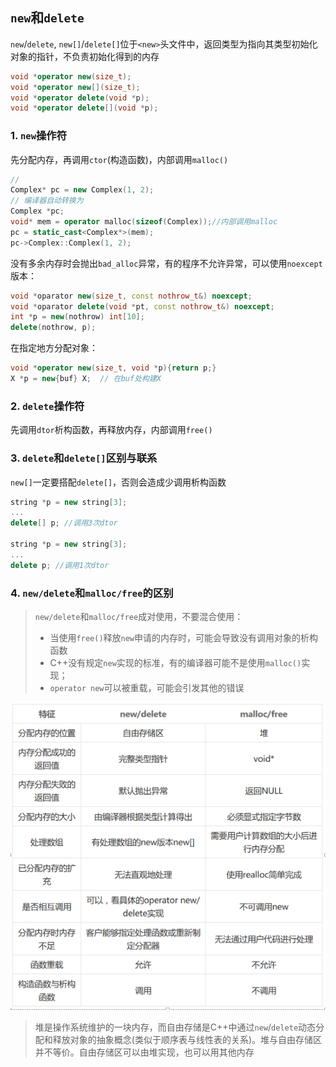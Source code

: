 ## `new`和`delete`
`new`/`delete`, `new[]`/`delete[]`位于`<new>`头文件中，返回类型为指向其类型初始化对象的指针，不负责初始化得到的内存

```cpp
void *operator new(size_t);
void *operator new[](size_t);
void *operator delete(void *p);
void *operator delete[](void *p);
```
### 1. `new`操作符
先分配内存，再调用`ctor`(构造函数)，内部调用`malloc()`

```cpp
// 
Complex* pc = new Complex(1, 2);
// 编译器自动转换为
Complex *pc;
void* mem = operator malloc(sizeof(Complex));//内部调用malloc
pc = static_cast<Complex*>(mem);
pc->Complex::Complex(1, 2);
```
没有多余内存时会抛出`bad_alloc`异常，有的程序不允许异常，可以使用`noexcept`版本：
```cpp
void *oparator new(size_t, const nothrow_t&) noexcept;
void *oparator delete(void *pt, const nothrow_t&) noexcept;
int *p = new(nothrow) int[10];
delete(nothrow, p);
```
在指定地方分配对象：
```cpp
void *operator new(size_t, void *p){return p;}
X *p = new{buf} X;  // 在buf处构建X
```

### 2. `delete`操作符
先调用`dtor`析构函数，再释放内存，内部调用`free()`

### 3. `delete`和`delete[]`区别与联系
`new[]`一定要搭配`delete[]`，否则会造成少调用析构函数
```cpp
string *p = new string[3];
...
delete[] p; //调用3次dtor

string *p = new string[3];
...
delete p; //调用1次dtor
```	

### 4. `new/delete`和`malloc/free`的区别
> `new/delete`和`malloc/free`成对使用，不要混合使用：
> - 当使用`free()`释放`new`申请的内存时，可能会导致没有调用对象的析构函数
> - C++没有规定`new`实现的标准，有的编译器可能不是使用`malloc()`实现；
> - `operator new`可以被重载，可能会引发其他的错误

![20190911151533.png](https://raw.githubusercontent.com/itisl/Pic_Bed/master/img/20190911151533.png)
> 堆是操作系统维护的一块内存，而自由存储是C++中通过`new`/`delete`动态分配和释放对象的抽象概念(类似于顺序表与线性表的关系)。堆与自由存储区并不等价。自由存储区可以由堆实现，也可以用其他内存